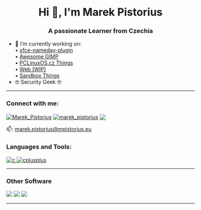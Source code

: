 <h1 align="center">Hi 👋, I'm Marek Pistorius</h1>
<h3 align="center">A passionate Learner from Czechia</h3>

- 🔭 I’m currently working on:\
  • [xfce-nameday-plugin](https://github.com/marekpistorius/xfce-nameday-plugin) \
  • [Awesome GIMP](https://github.com/marekpistorius/awesome-gimp) \
  • [PCLinuxOS.cz Things](https://github.com/linux-maniu) \
  • [Web (WIP)](https://github.com/marekpistorius/mp.github.io) \
  • [Sandbox Things](https://github.com/marekpistorius/sandbox)
- 🤓 Security Geek 🤓
<hr />
<h3 align="left">Connect with me:</h3>
<p align="left">
 <a href="https://twitter.com/Marek_Pistorius" target="blank"><img align="center" src="https://img.shields.io/badge/Twitter-1DA1F2?style=for-the-badge&logo=twitter&logoColor=white" alt="Marek_Pistorius" /></a>
  <a href="https://instagram.com/marek_pistorius" target="blank"><img align="center" src="https://img.shields.io/badge/Instagram-E4405F?style=for-the-badge&logo=instagram&logoColor=white" alt="marek_pistorius" /></a>
 <a href="https://stackoverflow.com/users/18864342/marek" target="blank"><img align="center" src="https://img.shields.io/badge/StackExchange-%23ffffff.svg?&style=for-the-badge&logo=StackExchange&logoColor=white"></a>
</a>

  
  📫: <a href="mailto://marek.pistorius@mpistorius.eu">marek.pistorius@mpistorius.eu</a>
</p>

<h3 align="left">Languages and Tools:</h3>
<p align="left"> <a href="https://www.cprogramming.com/" target="_blank"> <img src="https://img.shields.io/badge/C-00599C?style=for-the-badge&logo=c&logoColor=white" alt="c" /> </a> <a href="https://www.w3schools.com/cpp/" target="_blank"> <img src="https://img.shields.io/badge/C%2B%2B-00599C?style=for-the-badge&logo=c%2B%2B&logoColor=white" alt="cplusplus" /> </a> </a> 
<hr />
<h3 align="left">Other Software</h3>
<img src="https://img.shields.io/badge/Firefox_Browser-FF7139?style=for-the-badge&logo=Firefox-Browser&logoColor=white" />
<img src="https://img.shields.io/badge/Linux-FCC624?style=for-the-badge&logo=linux&logoColor=black" />
<img src="https://img.shields.io/badge/Windows-0078D6?style=for-the-badge&logo=windows&logoColor=white" />
<hr />
<!---
marekpistorius/marekpistorius is a ✨ special ✨ repository because its `README.md` (this file) appears on your GitHub profile.
You can click the Preview link to take a look at your changes.
--->
